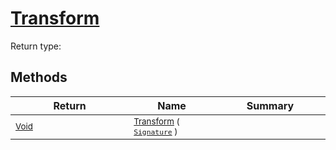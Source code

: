 # [Transform](./EndpointExtraction-100663588.md)


Return type:
## Methods

| Return | Name | Summary | 
| --- | --- | --- | 
| <sub>[Void](https://docs.microsoft.com/en-us/dotnet/api/System.Void)</sub><img width=200/>| <sub>[Transform](./EndpointExtraction-100663588.md) ( [`Signature`](./../../Signature.md) )</sub>| <sub></sub><img width=200/>| <br>


